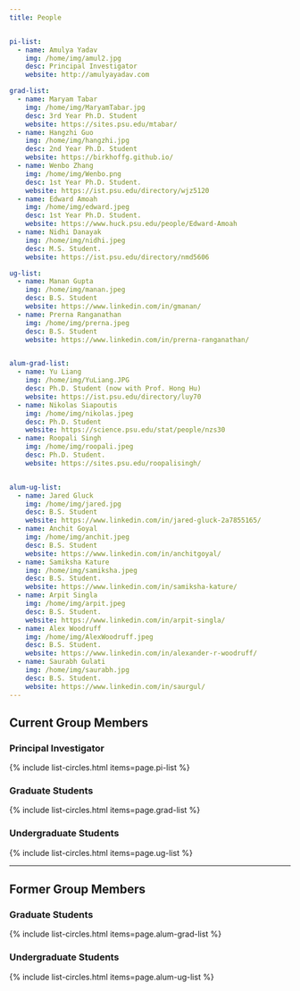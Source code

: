 ```yaml
---
title: People


pi-list:
  - name: Amulya Yadav
    img: /home/img/amul2.jpg
    desc: Principal Investigator 
    website: http://amulyayadav.com

grad-list:
  - name: Maryam Tabar
    img: /home/img/MaryamTabar.jpg
    desc: 3rd Year Ph.D. Student
    website: https://sites.psu.edu/mtabar/
  - name: Hangzhi Guo
    img: /home/img/hangzhi.jpg
    desc: 2nd Year Ph.D. Student
    website: https://birkhoffg.github.io/
  - name: Wenbo Zhang
    img: /home/img/Wenbo.png
    desc: 1st Year Ph.D. Student.
    website: https://ist.psu.edu/directory/wjz5120
  - name: Edward Amoah
    img: /home/img/edward.jpeg
    desc: 1st Year Ph.D. Student.
    website: https://www.huck.psu.edu/people/Edward-Amoah
  - name: Nidhi Danayak
    img: /home/img/nidhi.jpeg
    desc: M.S. Student.
    website: https://ist.psu.edu/directory/nmd5606

ug-list:
  - name: Manan Gupta
    img: /home/img/manan.jpeg
    desc: B.S. Student
    website: https://www.linkedin.com/in/gmanan/
  - name: Prerna Ranganathan
    img: /home/img/prerna.jpeg
    desc: B.S. Student
    website: https://www.linkedin.com/in/prerna-ranganathan/


alum-grad-list:
  - name: Yu Liang
    img: /home/img/YuLiang.JPG
    desc: Ph.D. Student (now with Prof. Hong Hu)
    website: https://ist.psu.edu/directory/luy70
  - name: Nikolas Siapoutis
    img: /home/img/nikolas.jpeg
    desc: Ph.D. Student
    website: https://science.psu.edu/stat/people/nzs30
  - name: Roopali Singh
    img: /home/img/roopali.jpeg
    desc: Ph.D. Student.
    website: https://sites.psu.edu/roopalisingh/


alum-ug-list:
  - name: Jared Gluck
    img: /home/img/jared.jpg
    desc: B.S. Student 
    website: https://www.linkedin.com/in/jared-gluck-2a7855165/
  - name: Anchit Goyal
    img: /home/img/anchit.jpeg
    desc: B.S. Student
    website: https://www.linkedin.com/in/anchitgoyal/
  - name: Samiksha Kature
    img: /home/img/samiksha.jpeg
    desc: B.S. Student.
    website: https://www.linkedin.com/in/samiksha-kature/
  - name: Arpit Singla
    img: /home/img/arpit.jpeg
    desc: B.S. Student.
    website: https://www.linkedin.com/in/arpit-singla/
  - name: Alex Woodruff
    img: /home/img/AlexWoodruff.jpeg
    desc: B.S. Student.
    website: https://www.linkedin.com/in/alexander-r-woodruff/
  - name: Saurabh Gulati
    img: /home/img/saurabh.jpg
    desc: B.S. Student.
    website: https://www.linkedin.com/in/saurgul/
---
```



## Current Group Members

### Principal Investigator

{% include list-circles.html items=page.pi-list %}

### Graduate Students

{% include list-circles.html items=page.grad-list %}

### Undergraduate Students

{% include list-circles.html items=page.ug-list %}

---

## Former Group Members

### Graduate Students

{% include list-circles.html items=page.alum-grad-list %}

### Undergraduate Students

{% include list-circles.html items=page.alum-ug-list %}
